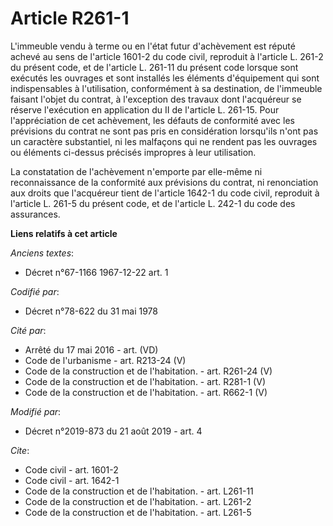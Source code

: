 # Article R261-1

L'immeuble vendu à terme ou en l'état futur d'achèvement est réputé achevé au sens de l'article 1601-2 du code civil,
reproduit à l'article L. 261-2 du présent code, et de l'article L. 261-11 du présent code lorsque sont exécutés les ouvrages
et sont installés les éléments d'équipement qui sont indispensables à l'utilisation, conformément à sa destination, de
l'immeuble faisant l'objet du contrat, à l'exception des travaux dont l'acquéreur se réserve l'exécution en application du II
de l'article L. 261-15. Pour l'appréciation de cet achèvement, les défauts de conformité avec les prévisions du contrat ne
sont pas pris en considération lorsqu'ils n'ont pas un caractère substantiel, ni les malfaçons qui ne rendent pas les
ouvrages ou éléments ci-dessus précisés impropres à leur utilisation.

La constatation de l'achèvement n'emporte par elle-même ni reconnaissance de la conformité aux prévisions du contrat, ni
renonciation aux droits que l'acquéreur tient de l'article 1642-1 du code civil, reproduit à l'article L. 261-5 du présent
code, et de l'article L. 242-1 du code des assurances.

**Liens relatifs à cet article**

_Anciens textes_:

  - Décret n°67-1166 1967-12-22 art. 1

_Codifié par_:

  - Décret n°78-622 du 31 mai 1978

_Cité par_:

  - Arrêté du 17 mai 2016 - art. (VD)
  - Code de l'urbanisme - art. R213-24 (V)
  - Code de la construction et de l'habitation. - art. R261-24 (V)
  - Code de la construction et de l'habitation. - art. R281-1 (V)
  - Code de la construction et de l'habitation. - art. R662-1 (V)

_Modifié par_:

  - Décret n°2019-873 du 21 août 2019 - art. 4

_Cite_:

  - Code civil - art. 1601-2
  - Code civil - art. 1642-1
  - Code de la construction et de l'habitation. - art. L261-11
  - Code de la construction et de l'habitation. - art. L261-2
  - Code de la construction et de l'habitation. - art. L261-5
